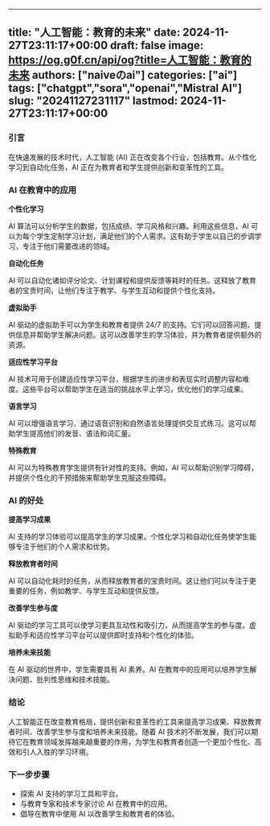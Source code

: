 
---
title: "人工智能：教育的未来"
date: 2024-11-27T23:11:17+00:00
draft: false
image: https://og.g0f.cn/api/og?title=人工智能：教育的未来
authors: ["naiveのai"]
categories: ["ai"]
tags: ["chatgpt","sora","openai","Mistral AI"]
slug: "20241127231117"
lastmod: 2024-11-27T23:11:17+00:00
---
### 引言

在快速发展的技术时代，人工智能 (AI) 正在改变各个行业，包括教育。从个性化学习到自动化任务，AI 正在为教育者和学生提供创新和变革性的工具。

### AI 在教育中的应用

**个性化学习**

AI 算法可以分析学生的数据，包括成绩、学习风格和兴趣。利用这些信息，AI 可以为每个学生定制学习计划，满足他们的个人需求。这有助于学生以自己的步调学习，专注于他们需要改进的领域。

**自动化任务**

AI 可以自动化诸如评分论文、计划课程和提供反馈等耗时的任务。这释放了教育者的宝贵时间，让他们专注于教学、与学生互动和提供个性化支持。

**虚拟助手**

AI 驱动的虚拟助手可以为学生和教育者提供 24/7 的支持。它们可以回答问题、提供信息并帮助学生解决问题。这可以改善学生的学习体验，并为教育者提供额外的资源。

**适应性学习平台**

AI 技术可用于创建适应性学习平台，根据学生的进步和表现实时调整内容和难度。这些平台可以帮助学生在适当的挑战水平上学习，优化他们的学习成果。

**语言学习**

AI 可以增强语言学习，通过语音识别和自然语言处理提供交互式练习。这可以帮助学生提高他们的发音、语法和词汇量。

**特殊教育**

AI 可以为特殊教育学生提供有针对性的支持。例如，AI 可以帮助识别学习障碍，并提供个性化的干预措施来帮助学生克服这些障碍。

### AI 的好处

**提高学习成果**

AI 支持的学习体验可以提高学生的学习成果。个性化学习和自动化任务使学生能够专注于他们的个人需求和优势。

**释放教育者时间**

AI 可以自动化耗时的任务，从而释放教育者的宝贵时间。这让他们可以专注于更重要的任务，例如教学、与学生互动和提供反馈。

**改善学生参与度**

AI 驱动的学习工具可以使学习更具互动性和吸引力，从而提高学生的参与度。虚拟助手和适应性学习平台可以提供即时支持和个性化的体验。

**培养未来技能**

在 AI 驱动的世界中，学生需要具有 AI 素养。AI 在教育中的应用可以培养学生解决问题、批判性思维和技术技能。

### 结论

人工智能正在改变教育格局，提供创新和变革性的工具来提高学习成果、释放教育者时间、改善学生参与度和培养未来技能。随着 AI 技术的不断发展，我们可以期待它在教育领域发挥越来越重要的作用，为学生和教育者创造一个更加个性化、高效和引人入胜的学习环境。

### 下一步步骤

* 探索 AI 支持的学习工具和平台。
* 与教育专家和技术专家讨论 AI 在教育中的应用。
* 倡导在教育中使用 AI 以改善学生和教育者的体验。